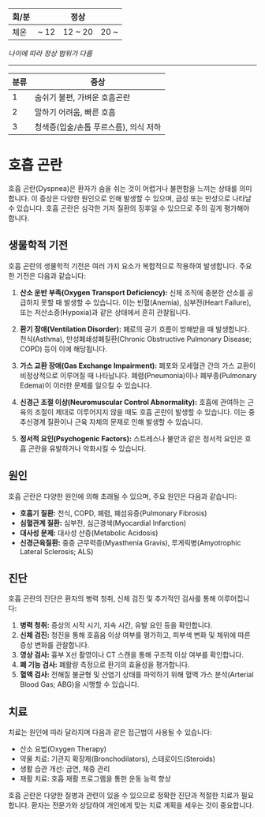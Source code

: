 
| 회/분 |      | 정상      |      |
| --- | ---- | ------- | ---- |
| 체온  | ~ 12 | 12 ~ 20 | 20 ~ |
_나이에 따라 정상 범위가 다름_

---



| 분류  | 증상                     |
| --- | ---------------------- |
| 1   | 숨쉬기 불편, 가벼운 호흡곤란       |
| 2   | 말하기 어려움, 빠른 호흡         |
| 3   | 청색증(입술/손톱 푸르스름), 의식 저하 |




# 호흡 곤란

호흡 곤란(Dyspnea)은 환자가 숨을 쉬는 것이 어렵거나 불편함을 느끼는 상태를 의미합니다. 이 증상은 다양한 원인으로 인해 발생할 수 있으며, 급성 또는 만성으로 나타날 수 있습니다. 호흡 곤란은 심각한 기저 질환의 징후일 수 있으므로 주의 깊게 평가해야 합니다.

## 생물학적 기전

호흡 곤란의 생물학적 기전은 여러 가지 요소가 복합적으로 작용하여 발생합니다. 주요한 기전은 다음과 같습니다:

1. **산소 운반 부족(Oxygen Transport Deficiency):** 신체 조직에 충분한 산소를 공급하지 못할 때 발생할 수 있습니다. 이는 빈혈(Anemia), 심부전(Heart Failure), 또는 저산소증(Hypoxia)과 같은 상태에서 흔히 관찰됩니다.

2. **환기 장애(Ventilation Disorder):** 폐로의 공기 흐름이 방해받을 때 발생합니다. 천식(Asthma), 만성폐쇄성폐질환(Chronic Obstructive Pulmonary Disease; COPD) 등이 이에 해당됩니다.

3. **가스 교환 장애(Gas Exchange Impairment):** 폐포와 모세혈관 간의 가스 교환이 비정상적으로 이루어질 때 나타납니다. 폐렴(Pneumonia)이나 폐부종(Pulmonary Edema)이 이러한 문제를 일으킬 수 있습니다.

4. **신경근 조절 이상(Neuromuscular Control Abnormality):** 호흡에 관여하는 근육의 조절이 제대로 이루어지지 않을 때도 호흡 곤란이 발생할 수 있습니다. 이는 중추신경계 질환이나 근육 자체의 문제로 인해 발생할 수 있습니다.

5. **정서적 요인(Psychogenic Factors):** 스트레스나 불안과 같은 정서적 요인은 호흡 곤란을 유발하거나 악화시킬 수 있습니다.

## 원인

호흡 곤란은 다양한 원인에 의해 초래될 수 있으며, 주요 원인은 다음과 같습니다:

- **호흡기 질환:** 천식, COPD, 폐렴, 폐섬유증(Pulmonary Fibrosis)
- **심혈관계 질환:** 심부전, 심근경색(Myocardial Infarction)
- **대사성 문제:** 대사성 산증(Metabolic Acidosis)
- **신경근육질환:** 중증 근무력증(Myasthenia Gravis), 루게릭병(Amyotrophic Lateral Sclerosis; ALS)

## 진단

호흡 곤란의 진단은 환자의 병력 청취, 신체 검진 및 추가적인 검사를 통해 이루어집니다:

1. **병력 청취:** 증상의 시작 시기, 지속 시간, 유발 요인 등을 확인합니다.
2. **신체 검진:** 청진을 통해 호흡음 이상 여부를 평가하고, 피부색 변화 및 체위에 따른 증상 변화를 관찰합니다.
3. **영상 검사:** 흉부 X선 촬영이나 CT 스캔을 통해 구조적 이상 여부를 확인합니다.
4. **폐 기능 검사:** 폐활량 측정으로 환기의 효율성을 평가합니다.
5. **혈액 검사:** 전해질 불균형 및 산염기 상태를 파악하기 위해 혈액 가스 분석(Arterial Blood Gas; ABG)을 시행할 수 있습니다.

## 치료

치료는 원인에 따라 달라지며 다음과 같은 접근법이 사용될 수 있습니다:

- 산소 요법(Oxygen Therapy)
- 약물 치료: 기관지 확장제(Bronchodilators), 스테로이드(Steroids)
- 생활 습관 개선: 금연, 체중 관리
- 재활 치료: 호흡 재활 프로그램을 통한 운동 능력 향상

호흡 곤란은 다양한 질병과 관련이 있을 수 있으므로 정확한 진단과 적절한 치료가 필요합니다. 환자는 전문가와 상담하여 개인에게 맞는 치료 계획을 세우는 것이 중요합니다.
